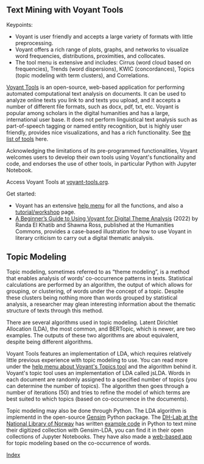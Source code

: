 ## Text Mining with Voyant Tools

Keypoints:
- Voyant is user friendly and accepts a large variety of formats with little preprocessing.
- Voyant offers a rich range of plots, graphs, and networks to visualize word frequencies, distributions, proximities, and collocates.
- The tool menu is extensive and includes: Cirrus (word cloud based on frequencies), Trends (word dispersions), KWIC (concordances), Topics (topic modeling with term clusters), and Correlations.

[Voyant Tools](https://voyant-tools.org/) is an open-source, web-based application for performing automated computational text analysis on documents. It can be used to analyze online texts you link to and texts you upload, and it accepts a number of different file formats, such as docx, pdf, txt, etc. Voyant is popular among scholars in the digital humanities and has a large, international user base. It does not perform linguistical text analysis such as part-of-speech tagging or named entity recognition, but is highly user friendly, provides nice visualizations, and has a rich functionality. See [the list of tools](https://voyant-tools.org/docs/#!/guide/tools) here.

Acknowledging the limitations of its pre-programmed functionalities, Voyant welcomes users to develop their own tools using Voyant's functionality and code, and endorses the use of other tools, in particular Python with Jupyter Notebook.

Access Voyant Tools at [voyant-tools.org](https://voyant-tools.org/).

Get started:
- Voyant has an extensive [help menu](https://voyant-tools.org/docs/#!/guide/start) for all the functions, and also a [tutorial/workshop](https://voyant-tools.org/docs/#!/guide/tutorial) page. 
- [A Beginner’s Guide to Using Voyant for Digital Theme Analysis](https://hcommons.org/deposits/item/hc:49487/) (2022) by Randa El Khatib and Shawna Ross, published at the Humanities Commons, provides a case-based illustration for how to use Voyant in literary criticism to carry out a digital thematic analysis.

## Topic Modeling 

Topic modeling, sometimes referred to as “theme modeling”, is a method that enables analysis of words’ co-occurrence patterns in texts. Statistical calculations are performed by an algorithm, the output of which allows for grouping, or clustering, of words under the concept of a topic. Despite these clusters being nothing more than words grouped by statistical analysis, a researcher may glean interesting information about the thematic structure of texts through this method.

There are several algorithms used in topic modeling. Latent Dirichlet Allocation (LDA), the most common, and BERTopic, which is newer, are two examples. The outputs of these two algorithms are about equivalent, despite being different algorithms.

Voyant Tools features an implementation of LDA, which requires relatively little previous experience with topic modeling to use. You can read more under the [help menu about Voyant's Topics tool](https://voyant-tools.org/docs/#!/guide/topics) and the algorithm behind it. Voyant's topic tool uses an implementation of LDA called jsLDA. Words in each document are randomly assigned to a specified number of topics (you can determine the number of topics). The algorithm then goes through a number of iterations (50) and tries to refine the model of which terms are best suited to which topics (based on co-occurrence in the documents).

Topic modeling may also be done through Python. The LDA algorithm is implementd in the open-source [Gensim](https://radimrehurek.com/gensim/) Python package. The [DH-Lab at the National Library of Norway](https://www.nb.no/dh-lab/) has written [example code](https://nationallibraryofnorway.github.io/digital_tekstanalyse/cookbook/4.1.topic_modeling_with_LDA.html#) in Python to text mine their digitized collection with Gensim-LDA, you can find it in their open collections of Jupyter Notebooks. They have also made a [web-based app](https://dh.nb.no/apps/temaer/) for topic modeling based on the co-occurrence of words. 

[Index](https://ang-uio.github.io/Textmining/)
